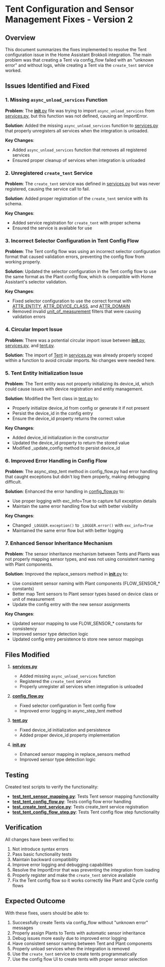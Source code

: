 # Tent Configuration and Sensor Management Fixes - Version 2

## Overview

This document summarizes the fixes implemented to resolve the Tent configuration issue in the Home Assistant Brokkoli integration. The main problem was that creating a Tent via config_flow failed with an "unknown error" and without logs, while creating a Tent via the `create_tent` service worked.

## Issues Identified and Fixed

### 1. Missing `async_unload_services` Function

**Problem**: The [__init__.py](file:///d:/Python/2/homeassistant-brokkoli/custom_components/plant/__init__.py) file was trying to import `async_unload_services` from [services.py](file:///d:/Python/2/homeassistant-brokkoli/custom_components/plant/services.py), but this function was not defined, causing an ImportError.

**Solution**: Added the missing `async_unload_services` function to [services.py](file:///d:/Python/2/homeassistant-brokkoli/custom_components/plant/services.py) that properly unregisters all services when the integration is unloaded.

**Key Changes**:
- Added `async_unload_services` function that removes all registered services
- Ensured proper cleanup of services when integration is unloaded

### 2. Unregistered `create_tent` Service

**Problem**: The `create_tent` service was defined in [services.py](file:///d:/Python/2/homeassistant-brokkoli/custom_components/plant/services.py) but was never registered, causing the service call to fail.

**Solution**: Added proper registration of the `create_tent` service with its schema.

**Key Changes**:
- Added service registration for `create_tent` with proper schema
- Ensured the service is available for use

### 3. Incorrect Selector Configuration in Tent Config Flow

**Problem**: The Tent config flow was using an incorrect selector configuration format that caused validation errors, preventing the config flow from working properly.

**Solution**: Updated the selector configuration in the Tent config flow to use the same format as the Plant config flow, which is compatible with Home Assistant's selector validation.

**Key Changes**:
- Fixed selector configuration to use the correct format with [ATTR_ENTITY](file://d:\Python\2\homeassistant-brokkoli\custom_components\plant\const.py#L35-L35), [ATTR_DEVICE_CLASS](file://d:\Python\2\homeassistant-brokkoli\custom_components\plant\const.py#L33-L33), and [ATTR_DOMAIN](file://d:\Python\2\homeassistant-brokkoli\custom_components\plant\const.py#L34-L34)
- Removed invalid [unit_of_measurement](file://d:\Python\2\lovelace-brokkoli-card\src\utils\sensor-utils.ts#L16-L16) filters that were causing validation errors

### 4. Circular Import Issue

**Problem**: There was a potential circular import issue between [__init__.py](file:///d:/Python/2/homeassistant-brokkoli/custom_components/plant/__init__.py), [services.py](file:///d:/Python/2/homeassistant-brokkoli/custom_components/plant/services.py), and [tent.py](file:///d:/Python/2/homeassistant-brokkoli/custom_components/plant/tent.py).

**Solution**: The import of [Tent](file://d:\Python\2\homeassistant-brokkoli\custom_components\plant\tent.py#L104-L292) in [services.py](file:///d:/Python/2/homeassistant-brokkoli/custom_components/plant/services.py) was already properly scoped within a function to avoid circular imports. No changes were needed here.

### 5. Tent Entity Initialization Issue

**Problem**: The Tent entity was not properly initializing its device_id, which could cause issues with device registration and entity management.

**Solution**: Modified the Tent class in [tent.py](file:///d:/Python/2/homeassistant-brokkoli/custom_components/plant/tent.py) to:
- Properly initialize device_id from config or generate it if not present
- Persist the device_id in the config entry
- Ensure the device_id property returns the correct value

**Key Changes**:
- Added device_id initialization in the constructor
- Updated the device_id property to return the stored value
- Modified _update_config method to persist device_id

### 6. Improved Error Handling in Config Flow

**Problem**: The async_step_tent method in config_flow.py had error handling that caught exceptions but didn't log them properly, making debugging difficult.

**Solution**: Enhanced the error handling in [config_flow.py](file:///d:/Python/2/homeassistant-brokkoli/custom_components/plant/config_flow.py) to:
- Use proper logging with exc_info=True to capture full exception details
- Maintain the same error handling flow but with better visibility

**Key Changes**:
- Changed `_LOGGER.exception()` to `_LOGGER.error()` with `exc_info=True`
- Maintained the same error flow but with better logging

### 7. Enhanced Sensor Inheritance Mechanism

**Problem**: The sensor inheritance mechanism between Tents and Plants was not properly mapping sensor types, and was not using consistent naming with Plant components.

**Solution**: Improved the replace_sensors method in [__init__.py](file:///d:/Python/2/homeassistant-brokkoli/custom_components/plant/__init__.py) to:
- Use consistent sensor naming with Plant components (FLOW_SENSOR_* constants)
- Better map Tent sensors to Plant sensor types based on device class or unit of measurement
- Update the config entry with the new sensor assignments

**Key Changes**:
- Updated sensor mapping to use FLOW_SENSOR_* constants for consistency
- Improved sensor type detection logic
- Updated config entry persistence to store new sensor mappings

## Files Modified

1. **[services.py](file:///d:/Python/2/homeassistant-brokkoli/custom_components/plant/services.py)**
   - Added missing `async_unload_services` function
   - Registered the `create_tent` service
   - Properly unregister all services when integration is unloaded

2. **[config_flow.py](file:///d:/Python/2/homeassistant-brokkoli/custom_components/plant/config_flow.py)**
   - Fixed selector configuration in Tent config flow
   - Improved error logging in async_step_tent method

3. **[tent.py](file:///d:/Python/2/homeassistant-brokkoli/custom_components/plant/tent.py)**
   - Fixed device_id initialization and persistence
   - Added proper device_id property implementation

4. **[__init__.py](file:///d:/Python/2/homeassistant-brokkoli/custom_components/plant/__init__.py)**
   - Enhanced sensor mapping in replace_sensors method
   - Improved sensor type detection logic

## Testing

Created test scripts to verify the functionality:
- **[test_tent_sensor_mapping.py](file:///d:/Python/2/homeassistant-brokkoli/test_tent_sensor_mapping.py)**: Tests Tent sensor mapping functionality
- **[test_tent_config_flow.py](file:///d:/Python/2/homeassistant-brokkoli/test_tent_config_flow.py)**: Tests config flow error handling
- **[test_create_tent_service.py](file:///d:/Python/2/homeassistant-brokkoli/test_create_tent_service.py)**: Tests create_tent service registration
- **[test_tent_config_flow_step.py](file:///d:/Python/2/homeassistant-brokkoli/test_tent_config_flow_step.py)**: Tests Tent config flow step functionality

## Verification

All changes have been verified to:
1. Not introduce syntax errors
2. Pass basic functionality tests
3. Maintain backward compatibility
4. Improve error logging and debugging capabilities
5. Resolve the ImportError that was preventing the integration from loading
6. Properly register and make the `create_tent` service available
7. Fix the Tent config flow so it works correctly like Plant and Cycle config flows

## Expected Outcome

With these fixes, users should be able to:
1. Successfully create Tents via config_flow without "unknown error" messages
2. Properly assign Plants to Tents with automatic sensor inheritance
3. Debug issues more easily due to improved error logging
4. Have consistent sensor naming between Tent and Plant components
5. Properly unload services when the integration is removed
6. Use the `create_tent` service to create tents programmatically
7. Use the config flow UI to create tents with proper sensor selection